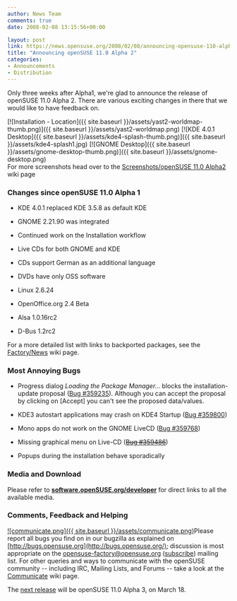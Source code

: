 ```yaml
---
author: News Team
comments: true
date: 2008-02-08 13:15:56+00:00

layout: post
link: https://news.opensuse.org/2008/02/08/announcing-opensuse-110-alpha-2/
title: "Announcing openSUSE 11.0 Alpha 2"
categories:
- Announcements
- Distribution
---
```

Only three weeks after Alpha1, we're glad to announce the release of openSUSE 11.0 Alpha 2. There are various exciting changes in there that we would like to have feedback on.



[![Installation - Location]({{ site.baseurl }}/assets/yast2-worldmap-thumb.png)]({{ site.baseurl }}/assets/yast2-worldmap.png) [![KDE 4.0.1 Desktop]({{ site.baseurl }}/assets/kde4-splash-thumb.png)]({{ site.baseurl }}/assets/kde4-splash1.jpg) [![GNOME Desktop]({{ site.baseurl }}/assets/gnome-desktop-thumb.png)]({{ site.baseurl }}/assets/gnome-desktop.png)  
For more screenshots head over to the [Screenshots/openSUSE 11.0 Alpha2](http://en.opensuse.org/Screenshots/openSUSE_11.0_Alpha2) wiki page


<!-- more -->


### Changes since openSUSE 11.0 Alpha 1





	
  * KDE 4.0.1 replaced KDE 3.5.8 as default KDE

	
  * GNOME 2.21.90 was integrated

	
  * Continued work on the Installation workflow

	
  * Live CDs for both GNOME and KDE

        
  * CDs support German as an additional language

        
  * DVDs have only OSS software

        
  * Linux 2.6.24

        
  * OpenOffice.org 2.4 Beta

        
  * Alsa 1.0.16rc2

        
  * D-Bus 1.2rc2


For a more detailed list with links to backported packages, see the [Factory/News](http://en.opensuse.org/Factory/News#Changes_between_openSUSE_11.0_Alpha_1_and_Alpha_2) wiki page.


### Most Annoying Bugs






	
  * Progress dialog _Loading the Package Manager..._ blocks the installation-update proposal ([Bug #359235](https://bugzilla.novell.com/show_bug.cgi?id=359235)). Although you can accept the proposal by clicking on [Accept] you can't see the proposed data/values.

	
  * KDE3 autostart applications may crash on KDE4 Startup ([Bug #359800](https://bugzilla.novell.com/show_bug.cgi?id=359800))

	
  * Mono apps do not work on the GNOME LiveCD ([Bug #359768](https://bugzilla.novell.com/show_bug.cgi?id=359768))

	
  * Missing graphical menu on Live-CD (<strike>[Bug #359486](https://bugzilla.novell.com/show_bug.cgi?id=359486)</strike>)

	
  * Popups during the installation behave sporadically






### Media and Download



Please refer to **[software.openSUSE.org/developer](http://software.opensuse.org/developer)** for direct links to all the available media.



### Comments, Feedback and Helping


[![communicate.png]({{ site.baseurl }}/assets/communicate.png)](http://opensuse.org/Communicate)Please report all bugs you find on in our bugzilla as explained on [http://bugs.opensuse.org](http://bugs.opensuse.org/); discussion is most appropriate on the [opensuse-factory@opensuse.org](http://lists.opensuse.org/opensuse-factory) ([subscribe](mailto:opensuse-factory+subscribe@opensuse.org)) mailing list. For other queries and ways to communicate with the openSUSE community -- including IRC, Mailing Lists, and Forums -- take a look at the [Communicate](http://opensuse.org/Communicate) wiki page.

The [next release](http://en.opensuse.org/Roadmap/11.0) will be openSUSE 11.0 Alpha 3, on March 18.		
